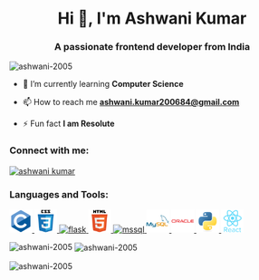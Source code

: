 <h1 align="center">Hi 👋, I'm Ashwani Kumar</h1>
<h3 align="center">A passionate frontend developer from India</h3>

<p align="left"> <img src="https://komarev.com/ghpvc/?username=ashwani-2005&label=Profile%20views&color=0e75b6&style=flat" alt="ashwani-2005" /> </p>

- 🌱 I’m currently learning **Computer Science**

- 📫 How to reach me **ashwani.kumar200684@gmail.com**

- ⚡ Fun fact **I am Resolute**

<h3 align="left">Connect with me:</h3>
<p align="left">
<a href="https://linkedin.com/in/ashwani kumar" target="blank"><img align="center" src="https://raw.githubusercontent.com/rahuldkjain/github-profile-readme-generator/master/src/images/icons/Social/linked-in-alt.svg" alt="ashwani kumar" height="30" width="40" /></a>
</p>

<h3 align="left">Languages and Tools:</h3>
<p align="left"> <a href="https://www.cprogramming.com/" target="_blank" rel="noreferrer"> <img src="https://raw.githubusercontent.com/devicons/devicon/master/icons/c/c-original.svg" alt="c" width="40" height="40"/> </a> <a href="https://www.w3schools.com/css/" target="_blank" rel="noreferrer"> <img src="https://raw.githubusercontent.com/devicons/devicon/master/icons/css3/css3-original-wordmark.svg" alt="css3" width="40" height="40"/> </a> <a href="https://flask.palletsprojects.com/" target="_blank" rel="noreferrer"> <img src="https://www.vectorlogo.zone/logos/pocoo_flask/pocoo_flask-icon.svg" alt="flask" width="40" height="40"/> </a> <a href="https://www.w3.org/html/" target="_blank" rel="noreferrer"> <img src="https://raw.githubusercontent.com/devicons/devicon/master/icons/html5/html5-original-wordmark.svg" alt="html5" width="40" height="40"/> </a> <a href="https://www.microsoft.com/en-us/sql-server" target="_blank" rel="noreferrer"> <img src="https://www.svgrepo.com/show/303229/microsoft-sql-server-logo.svg" alt="mssql" width="40" height="40"/> </a> <a href="https://www.mysql.com/" target="_blank" rel="noreferrer"> <img src="https://raw.githubusercontent.com/devicons/devicon/master/icons/mysql/mysql-original-wordmark.svg" alt="mysql" width="40" height="40"/> </a> <a href="https://www.oracle.com/" target="_blank" rel="noreferrer"> <img src="https://raw.githubusercontent.com/devicons/devicon/master/icons/oracle/oracle-original.svg" alt="oracle" width="40" height="40"/> </a> <a href="https://www.python.org" target="_blank" rel="noreferrer"> <img src="https://raw.githubusercontent.com/devicons/devicon/master/icons/python/python-original.svg" alt="python" width="40" height="40"/> </a> <a href="https://reactjs.org/" target="_blank" rel="noreferrer"> <img src="https://raw.githubusercontent.com/devicons/devicon/master/icons/react/react-original-wordmark.svg" alt="react" width="40" height="40"/> </a> </p>

<p><img align="left" src="https://github-readme-stats.vercel.app/api/top-langs?username=ashwani-2005&show_icons=true&locale=en&layout=compact" alt="ashwani-2005" /></p>

<p>&nbsp;<img align="center" src="https://github-readme-stats.vercel.app/api?username=ashwani-2005&show_icons=true&locale=en" alt="ashwani-2005" /></p>

<p><img align="center" src="https://github-readme-streak-stats.herokuapp.com/?user=ashwani-2005&" alt="ashwani-2005" /></p>

